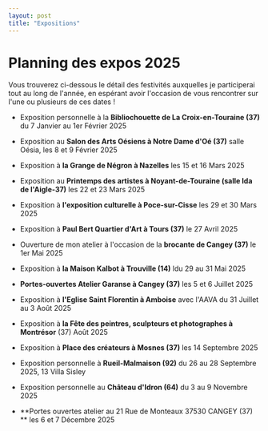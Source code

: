 ```yaml
---
layout: post
title: "Expositions"
---
```

# Planning des expos 2025

 Vous trouverez ci-dessous le détail des festivités auxquelles je participerai tout au long de l'année, en espérant avoir l'occasion de vous rencontrer sur l'une ou plusieurs de ces dates !



- Exposition personnelle à la **Bibliochouette de La Croix-en-Touraine (37)**  du 7 Janvier au 1er Février 2025

  

- Exposition au **Salon des Arts Oésiens à Notre Dame d'Oé (37)** salle Oésia, les 8 et 9 Février 2025

  

- Exposition à **la Grange de Négron à Nazelles** les 15 et 16 Mars 2025

- Exposition au **Printemps des artistes à Noyant-de-Touraine (salle Ida de l'Aigle-37)** les 22 et 23 Mars 2025

- Exposition à  **l'exposition culturelle à Poce-sur-Cisse** les 29 et 30 Mars 2025

  

- Exposition à **Paul Bert Quartier d'Art à Tours (37)**  le 27 Avril 2025

  

- Ouverture de mon atelier à l'occasion de la **brocante de Cangey (37)** le 1er Mai 2025

- Exposition à **la Maison Kalbot à Trouville (14)** ldu 29 au 31 Mai 2025

  

- **Portes-ouvertes Atelier Garanse à Cangey (37)** les 5 et 6 Juillet 2025

  

- Exposition à **l'Eglise Saint Florentin à Amboise** avec l'AAVA du 31 Juillet au 3 Août 2025

- Exposition à **la Fête des peintres, sculpteurs et photographes à Montrésor** (37)  Août 2025

  

- Exposition à **Place des créateurs à Mosnes (37)**  les 14 Septembre 2025

  

- Exposition personnelle à **Rueil-Malmaison (92)** du 26 au 28 Septembre 2025, 13 Villa Sisley

  

- Exposition personnelle au **Château d'Idron (64)** du 3 au 9 Novembre 2025

  

- **Portes ouvertes atelier au 21 Rue de Monteaux 37530 CANGEY (37) **  les 6 et 7  Décembre 2025

  

  